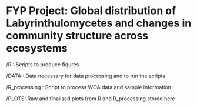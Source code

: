 # FYP Project: Global distribution of Labyrinthulomycetes and changes in community structure across ecosystems 



/R : Scripts to produce figures

/DATA : Data necessary for data processing and to run the scripts

/R_processing : Script to process WOA data and sample information

/PLOTS: Raw and finalised plots from R and R_processing stored here 
